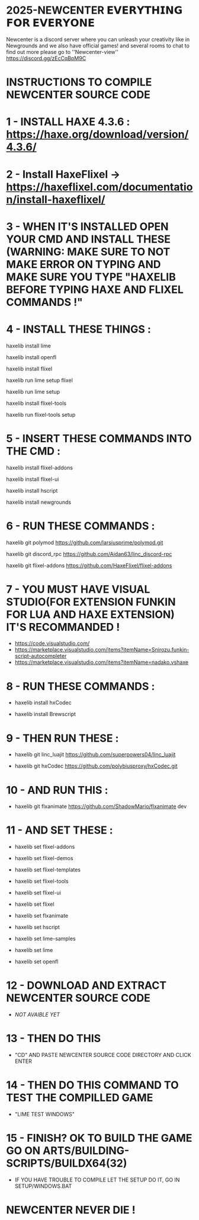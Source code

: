 # 2025-NEWCENTER 𝗘𝗩𝗘𝗥𝗬𝗧𝗛𝗜𝗡𝗚 𝗙𝗢𝗥 𝗘𝗩𝗘𝗥𝗬𝗢𝗡𝗘
Newcenter is a discord server where you can unleash your creativity like in Newgrounds and we also have official games! and several rooms to chat to find out more please go to ''Newcenter-view''
https://discord.gg/zEcCqBpM9C

# INSTRUCTIONS TO COMPILE NEWCENTER SOURCE CODE

# 1 - INSTALL HAXE 4.3.6 : https://haxe.org/download/version/4.3.6/

# 2 - Install HaxeFlixel → https://haxeflixel.com/documentation/install-haxeflixel/

# 3 - WHEN IT'S INSTALLED OPEN YOUR CMD AND INSTALL THESE (WARNING: MAKE SURE TO NOT MAKE ERROR ON TYPING AND MAKE SURE YOU TYPE "HAXELIB BEFORE TYPING HAXE AND FLIXEL COMMANDS !"

# 4 - INSTALL THESE THINGS :

haxelib install lime

haxelib install openfl

haxelib install flixel

haxelib run lime setup flixel

haxelib run lime setup

haxelib install flixel-tools

haxelib run flixel-tools setup

# 5 - INSERT THESE COMMANDS INTO THE CMD :

haxelib install flixel-addons

haxelib install flixel-ui

haxelib install hscript

haxelib install newgrounds


# 6 - RUN THESE COMMANDS :

haxelib git polymod https://github.com/larsiusprime/polymod.git

haxelib git discord_rpc https://github.com/Aidan63/linc_discord-rpc

haxelib git flixel-addons https://github.com/HaxeFlixel/flixel-addons


# 7 - YOU MUST HAVE VISUAL STUDIO(FOR EXTENSION FUNKIN FOR LUA AND HAXE EXTENSION) IT'S RECOMMANDED !

- https://code.visualstudio.com/
- https://marketplace.visualstudio.com/items?itemName=Snirozu.funkin-script-autocompleter
- https://marketplace.visualstudio.com/items?itemName=nadako.vshaxe

# 8 - RUN THESE COMMANDS :

- haxelib install hxCodec

- haxelib install Brewscript

# 9 - THEN RUN THESE :
- haxelib git linc_luajit https://github.com/superpowers04/linc_luajit

- haxelib git hxCodec https://github.com/polybiusproxy/hxCodec.git
# 10 - AND RUN THIS :

- haxelib git flxanimate https://github.com/ShadowMario/flxanimate dev

# 11 - AND SET THESE :

- haxelib set flixel-addons

- haxelib set flixel-demos

- haxelib set flixel-templates

- haxelib set flixel-tools

- haxelib set flixel-ui 

- haxelib set flixel

- haxelib set flxanimate

- haxelib set hscript

- haxelib set lime-samples

- haxelib set lime

- haxelib set openfl

# 12 - DOWNLOAD AND EXTRACT NEWCENTER SOURCE CODE 

- *NOT AVAIBLE YET*

# 13 - THEN DO THIS

- "CD" AND PASTE NEWCENTER SOURCE CODE DIRECTORY AND CLICK ENTER

# 14 - THEN DO THIS COMMAND TO TEST THE COMPILLED GAME

- "LIME TEST WINDOWS"

# 15 - FINISH? OK TO BUILD THE GAME GO ON ARTS/BUILDING-SCRIPTS/BUILDX64(32)

- IF YOU HAVE TROUBLE TO COMPILE LET THE SETUP DO IT, GO IN SETUP/WINDOWS.BAT

# NEWCENTER NEVER DIE !

